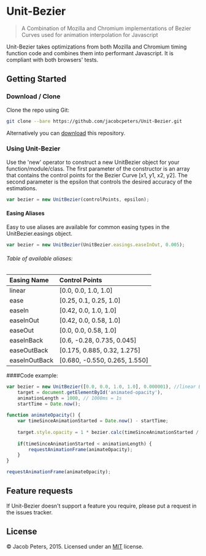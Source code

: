 # Unit-Bezier

> A Combination of Mozilla and Chromium implementations of Bezier Curves used for animation interpolation for Javascript

Unit-Bezier takes optimizations from both Mozilla and Chromium timing function code and combines them into performant Javascript. It is compliant with both browsers' tests.  

## Getting Started

### Download / Clone

Clone the repo using Git:

```bash
git clone --bare https://github.com/jacobcpeters/Unit-Bezier.git
```

Alternatively you can [download](https://github.com/jacobcpeters/Unit-Bezier/archive/master.zip) this repository.

### Using Unit-Bezier

Use the 'new' operator to construct a new UnitBezier object for your function/module/class.
The first parameter of the constructor is an array that contains the control points for the Bezier Curve [x1, y1, x2, y2]. The second parameter is the epsilon that controls the desired accuracy of the estimations.

```js
var bezier = new UnitBezier(controlPoints, epsilon);
```

#### Easing Aliases

Easy to use aliases are available for common easing types in the UnitBezier.easings object.

```js
var bezier = new UnitBezier(UnitBezier.easings.easeInOut, 0.005);
```

###### Table of available aliases:

| Easing Name   | Control Points                 |
|:--------------|:-------------------------------|
| linear        | [0.0,   0.0,    1.0,    1.0]   |
| ease          | [0.25,  0.1,    0.25,   1.0]   |
| easeIn        | [0.42,  0.0,    1.0,    1.0]   |
| easeInOut     | [0.42,  0.0,    0.58,   1.0]   |
| easeOut       | [0.0,   0.0,    0.58,   1.0]   |
| easeInBack    | [0.6,   -0.28,  0.735,  0.045] |
| easeOutBack   | [0.175, 0.885,  0.32,   1.275] |
| easeInOutBack | [0.680, -0.550, 0.265,  1.550] |

####Code example:

```js
var bezier = new UnitBezier([0.0, 0.0, 1.0, 1.0], 0.000001), //linear Bezier Curve
    target = document.getElementById('animated-opacity'),
    animationLength = 1000, // 1000ms = 1s
    startTime = Date.now();
    
function animateOpacity() {
    var timeSinceAnimationStarted = Date.now() - startTime;
    
    target.style.opacity = 1 * bezier.calc(timeSinceAnimationStarted / animationLength);
    
    if(timeSinceAnimationStarted < animationLength) {
        requestAnimationFrame(animateOpacity);
    }
}

requestAnimationFrame(animateOpacity);
```

## Feature requests

If Unit-Bezier doesn't support a feature you require, please put a request in the issues tracker. 


## License

© Jacob Peters, 2015. Licensed under an [MIT](https://github.com/jacobcpeters/ResponsiveLazyVids/blob/master/LICENSE) license.